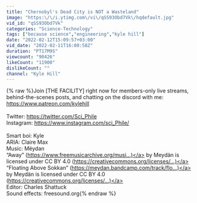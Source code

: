 ```yaml
---
title: "Chernobyl's Dead City is NOT a Wasteland"
image: "https:\/\/i.ytimg.com\/vi\/qSS93Obd7Vk\/hqdefault.jpg"
vid_id: "qSS93Obd7Vk"
categories: "Science-Technology"
tags: ["because science","engineering","kyle hill"]
date: "2022-02-12T15:09:57+03:00"
vid_date: "2022-02-11T16:00:58Z"
duration: "PT17M9S"
viewcount: "90426"
likeCount: "11900"
dislikeCount: ""
channel: "Kyle Hill"
---
```

{% raw %}Join [THE FACILITY] right now for members-only live streams, behind-the-scenes posts, and chatting on the discord with me: <a rel="nofollow" target="blank" href="https://www.patreon.com/kylehill">https://www.patreon.com/kylehill</a><br /><br />Twitter: <a rel="nofollow" target="blank" href="https://twitter.com/Sci_Phile">https://twitter.com/Sci_Phile</a><br />Instagram: <a rel="nofollow" target="blank" href="https://www.instagram.com/sci_Phile/">https://www.instagram.com/sci_Phile/</a><br /><br />Smart boi: Kyle<br />ARIA: Claire Max  <br />Music: Mëydan<br />“Away” (<a rel="nofollow" target="blank" href="https://www.freemusicarchive.org/musi...)">https://www.freemusicarchive.org/musi...)</a> by Meydän is licensed under CC BY 4.0 (<a rel="nofollow" target="blank" href="https://creativecommons.org/licenses/...)">https://creativecommons.org/licenses/...)</a><br />“Floating Above Sokkan” (<a rel="nofollow" target="blank" href="https://meydan.bandcamp.com/track/flo...)">https://meydan.bandcamp.com/track/flo...)</a> by Meydän is licensed under CC BY 4.0 (<a rel="nofollow" target="blank" href="https://creativecommons.org/licenses/...)">https://creativecommons.org/licenses/...)</a><br />Editor: Charles Shattuck<br />Sound effects: freesound.org{% endraw %}
